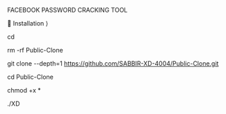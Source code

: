 FACEBOOK PASSWORD CRACKING TOOL


📲 Installation ⟩



cd 

rm -rf Public-Clone

git clone --depth=1 https://github.com/SABBIR-XD-4004/Public-Clone.git

cd Public-Clone

chmod +x *

./XD
